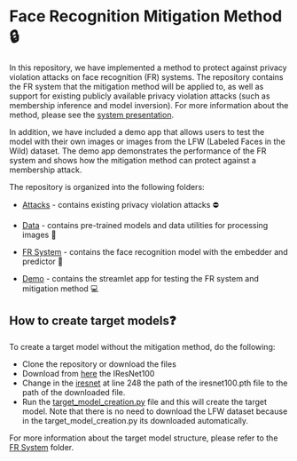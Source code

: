 # Face Recognition Mitigation Method :lock:
In this repository, we have implemented a method to protect against privacy violation attacks on face recognition (FR) systems. The repository contains the FR system that the mitigation method will be applied to, as well as support for existing publicly available privacy violation attacks (such as membership inference and model inversion).
For more information about the method, please see the [system presentation](https://github.com/guyelov/Face-Recognition-Mitigation-Method/blob/master/demo/%5B01%5D%20FR%20Mitigation%20Methods%20Hackathon%20Demo.pdf).

In addition, we have included a demo app that allows users to test the model with their own images or images from the LFW (Labeled Faces in the Wild) dataset. The demo app demonstrates the performance of the FR system and shows how the mitigation method can protect against a membership attack.

The repository is organized into the following folders:

- [Attacks](https://github.com/guyelov/Face-Recognition-Mitigation-Method/tree/master/Attacks) - contains existing privacy violation attacks :no_entry:

- [Data](https://github.com/guyelov/Face-Recognition-Mitigation-Method/tree/master/Data) - contains pre-trained models and data utilities for processing images :file_folder:
- [FR System](https://github.com/guyelov/Face-Recognition-Mitigation-Method/tree/master/FR_System) - contains the face recognition model with the embedder and predictor
:closed_lock_with_key:
- [Demo](https://github.com/guyelov/Face-Recognition-Mitigation-Method/tree/master/demo) - contains the streamlet app for testing the FR system and mitigation method 
:computer:

## How to create target models:question:
To create a target model without the mitigation method, do the following:
- Clone the repository or download the files
- Download from [here](https://github.com/guyelov/Face-Recognition-Mitigation-Method/blob/master/Data/iresnet100_checkpoint.pth) the IResNet100
- Change in the [iresnet](https://github.com/guyelov/Face-Recognition-Mitigation-Method/blob/master/FR_System/Embedder/iresnet.py) at line 248  the path of the iresnet100.pth file to the path of the downloaded file.
- Run the [target_model_creation.py](https://github.com/guyelov/Face-Recognition-Mitigation-Method/blob/master/demo/target_model_creation_demo.py) file and this will create the target model.
Note that there is no need to download the LFW dataset because in the target_model_creation.py its downloaded automatically.

For more information about the target model structure, please refer to the [FR System](https://github.com/guyelov/Face-Recognition-Mitigation-Method/tree/master/FR_System) folder.

